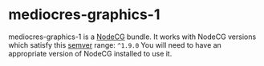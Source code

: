 # mediocres-graphics-1

mediocres-graphics-1 is a [NodeCG](http://github.com/nodecg/nodecg) bundle.
It works with NodeCG versions which satisfy this [semver](https://docs.npmjs.com/getting-started/semantic-versioning) range: `^1.9.0`
You will need to have an appropriate version of NodeCG installed to use it.

